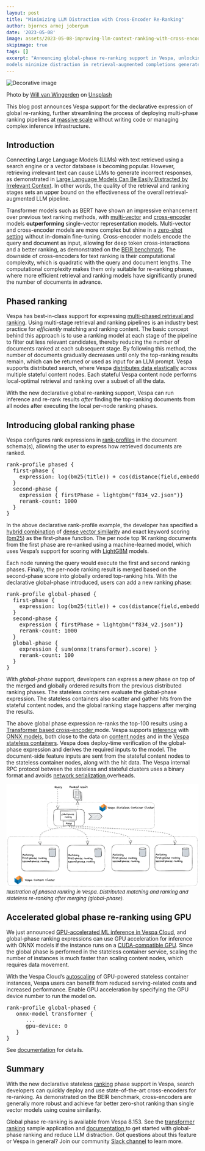 ```yaml
---  
layout: post 
title: "Minimizing LLM Distraction with Cross-Encoder Re-Ranking"
author: bjorncs arnej jobergum 
date: '2023-05-08' 
image: assets/2023-05-08-improving-llm-context-ranking-with-cross-encoders/will-van-wingerden-dsvJgiBJTOs-unsplash.jpg
skipimage: true 
tags: [] 
excerpt: "Announcing global-phase re-ranking support in Vespa, unlocking efficient re-ranking with precise cross-encoder models. Cross-encoder
models minimize distraction in retrieval-augmented completions generated by Large Language Models." 
---
```


![Decorative
image](/assets/2023-05-08-improving-llm-context-ranking-with-cross-encoders/will-van-wingerden-dsvJgiBJTOs-unsplash.jpg)
<p class="image-credit">Photo by <a href="https://unsplash.com/@willvanw?utm_source=unsplash&utm_medium=referral&utm_content=creditCopyText">Will van Wingerden</a> on <a href="https://unsplash.com/photos/dsvJgiBJTOs?utm_source=unsplash&utm_medium=referral&utm_content=creditCopyText">Unsplash</a>
</p>


This blog post announces Vespa support for the declarative expression
of global re-ranking, further streamlining the process of deploying
multi-phase ranking pipelines at [massive
scale](https://engineering.atspotify.com/2022/03/introducing-natural-language-search-for-podcast-episodes/)
without writing code or managing complex inference infrastructure.


## Introduction

Connecting Large Language Models (LLMs) with text retrieved using
a search engine or a vector database is becoming popular. However,
retrieving irrelevant text can cause LLMs to generate incorrect
responses, as demonstrated in [Large Language Models Can Be Easily
Distracted by Irrelevant Context](https://arxiv.org/abs/2302.00093).
In other words, the quality of the retrieval and ranking stages
sets an upper bound on the effectiveness of the overall retrieval-augmented
LLM pipeline.

Transformer models such as BERT have shown an impressive enhancement
over previous text ranking methods, with
[multi-vector](https://blog.vespa.ai/semantic-search-with-multi-vector-indexing/)
and
[cross-encoder](https://blog.vespa.ai/pretrained-transformer-language-models-for-search-part-4/)
models **outperforming** single-vector representation models.
Multi-vector and cross-encoder models are more complex but shine
in a [zero-shot
setting](https://blog.vespa.ai/improving-zero-shot-ranking-with-vespa/)
without in-domain fine-tuning. Cross-encoder models encode the query
and document as input, allowing for deep token cross-interactions
and a better ranking, as demonstrated on the [BEIR
benchmark](https://github.com/beir-cellar/beir). The downside of
cross-encoders for text ranking is their computational complexity,
which is quadratic with the query and document lengths. The
computational complexity makes them only suitable for re-ranking
phases, where more efficient retrieval and ranking models have
significantly pruned the number of documents in advance.


## Phased ranking

Vespa has best-in-class support for expressing [multi-phased retrieval
and ranking](https://docs.vespa.ai/en/phased-ranking.html). Using
multi-stage retrieval and ranking pipelines is an industry best
practice for _efficiently_ matching and ranking content. The basic
concept behind this approach is to use a ranking model at each stage
of the pipeline to filter out less relevant candidates, thereby
reducing the number of documents ranked at each subsequent stage.
By following this method, the number of documents gradually decreases
until only the top-ranking results remain, which can be returned
or used as input for an LLM prompt. Vespa supports distributed
search, where Vespa [distributes data
elastically](https://docs.vespa.ai/en/elasticity.html) across
multiple stateful content nodes. Each stateful Vespa content node
performs local-optimal retrieval and ranking over a subset of all
the data.

With the new declarative global re-ranking support, Vespa can run
inference and re-rank results _after_ finding the top-ranking
documents from all nodes after executing the local per-node ranking
phases.

## Introducing global ranking phase

Vespa configures rank expressions in
[rank-profiles](https://docs.vespa.ai/en/ranking.html) in the
document schema(s), allowing the user to express how retrieved
documents are ranked.

<pre>
rank-profile phased {
  first-phase {
    expression: log(bm25(title)) + cos(distance(field,embedding))    
  }
  second-phase {
    expression { firstPhase + lightgbm("f834_v2.json")}
    rerank-count: 1000
  }
}
</pre>

In the above declarative rank-profile example, the developer has
specified a [hybrid
combination](https://blog.vespa.ai/improving-zero-shot-ranking-with-vespa-part-two/)
of [dense vector
similarity](https://docs.vespa.ai/en/approximate-nn-hnsw.html) and
exact keyword scoring
([bm25](https://docs.vespa.ai/en/reference/bm25.html)) as the
first-phase function. The per node top 1K ranking documents from
the first phase are re-ranked using a machine-learned model, which
uses Vespa’s support for scoring with
[LightGBM](https://docs.vespa.ai/en/lightgbm.html) models.

Each node running the query would execute the first and second
ranking phases. Finally, the per-node ranking result is merged based
on the second-phase score into globally ordered top-ranking hits.
With the declarative global-phase introduced, users can add a new
ranking phase:

<pre>
rank-profile global-phased {
  first-phase {
    expression: log(bm25(title)) + cos(distance(field,embedding))    
  }
  second-phase {
    expression { firstPhase + lightgbm("f834_v2.json")}
    rerank-count: 1000
  }
  global-phase {
    expression { sum(onnx(transformer).score) } 
    rerank-count: 100
  }
}
</pre>

With *global-phase* support, developers can express a new phase on
top of the merged and globally ordered results from the previous
distributed ranking phases. The stateless containers evaluate the
global-phase expression. The stateless containers also scatter and
gather hits from the stateful content nodes, and the global ranking
stage happens after merging the results.

The above global phase expression re-ranks the top-100 results using
a [Transformer based cross-encoder
](https://blog.vespa.ai/pretrained-transformer-language-models-for-search-part-4/)mode.
Vespa supports
[inference](https://blog.vespa.ai/stateless-model-evaluation/) with
[ONNX models](https://docs.vespa.ai/en/onnx.html), both close to
the data on [content
nodes](https://blog.vespa.ai/stateful-model-serving-how-we-accelerate-inference-using-onnx-runtime/)
and in the [Vespa stateless
containers](https://blog.vespa.ai/stateless-model-evaluation/).
Vespa does deploy-time verification of the global-phase expression
and derives the required inputs to the model. The document-side
feature inputs are sent from the stateful content nodes to the
stateless container nodes, along with the hit data. The Vespa
internal RPC protocol between the stateless and stateful clusters
uses a binary format and avoids [network serialization
](https://blog.vespa.ai/scaling-tensorflow-model-evaluation-with-vespa/)overheads.

![Vespa phased ranking](/assets/2023-05-08-improving-llm-context-ranking-with-cross-encoders/image1.png)
<font size="2"><i>Illustration of phased ranking in Vespa. Distributed matching and ranking and stateless re-ranking after merging (global-phase).</i></font>

## Accelerated global phase re-ranking using GPU

We just announced [GPU-accelerated ML inference in Vespa
Cloud](https://blog.vespa.ai/gpu-accelerated-ml-inference-in-vespa-cloud/),
and global-phase ranking expressions can use GPU acceleration for
inference with ONNX models if the instance runs on a [CUDA-compatible
GPU](https://docs.vespa.ai/en/vespa-gpu-container.html). Since the
global phase is performed in the stateless container service, scaling
the number of instances is much faster than scaling content nodes,
which requires data movement.

With the Vespa Cloud’s [autoscaling](https://cloud.vespa.ai/en/autoscaling)
of GPU-powered stateless container instances, Vespa users can benefit
from reduced serving-related costs and increased performance. Enable
GPU acceleration by specifying the GPU device number to run the
model on.
<pre>
rank-profile global-phased {
   onnx-model transformer {
      ...
      gpu-device: 0
   }
}
</pre>
See [documentation](https://docs.vespa.ai/en/reference/schema-reference.html#onnx-model) for details.

## Summary

With the new declarative stateless
[ranking](https://docs.vespa.ai/en/ranking.html) phase support in
Vespa, search developers can quickly deploy and use state-of-the-art
cross-encoders for re-ranking. As demonstrated on the BEIR benchmark,
cross-encoders are generally more robust and achieve far better
zero-shot ranking than single vector models using cosine similarity.

Global phase re-ranking is available from Vespa 8.153. See the [transformer
ranking](https://github.com/vespa-engine/sample-apps/tree/master/transformers)
sample application and [documentation
](https://docs.vespa.ai/en/phased-ranking.html#global-phase)to get
started with global-phase ranking and reduce LLM distraction. Got
questions about this feature or Vespa in general? Join our community
[Slack channel](http://slack.vespa.ai/) to learn more.

